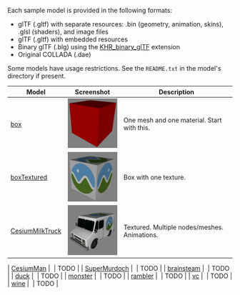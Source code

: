 Each sample model is provided in the following formats:
* glTF (.gltf) with separate resources: .bin (geometry, animation, skins), .glsl (shaders), and image files
* glTF (.gltf) with embedded resources
* Binary glTF (.blg) using the [KHR_binary_glTF](../extensions/Khronos/KHR_binary_glTF/README.md) extension
* Original COLLADA (.dae)

Some models have usage restrictions.  See the `README.txt` in the model's directory if present.


| Model                                | Screenshot | Description|
|--------------------------------------|------------|------------|
| [box](box)                           | ![](box/screenshot/screenshot.png)             | One mesh and one material. Start with this. |
| [boxTextured](boxTextured)           | ![](boxTextured/screenshot/screenshot.png)     | Box with one texture. |
| [CesiumMilkTruck](CesiumMilkTruck)   | ![](CesiumMilkTruck/screenshot/screenshot.png) | Textured. Multiple nodes/meshes. Animations. |


| [CesiumMan](CesiumMan)               | ![]() | TODO |
| [SuperMurdoch](SuperMurdoch)         | ![]() | TODO |
| [brainsteam](brainsteam)             | ![]() | TODO |
| [duck](duck)                         | ![]() | TODO |
| [monster](monster)                   | ![]() | TODO |
| [rambler](rambler)                   | ![]() | TODO |
| [vc](vc)                             | ![]() | TODO |
| [wine](wine)                         | ![]() | TODO |
